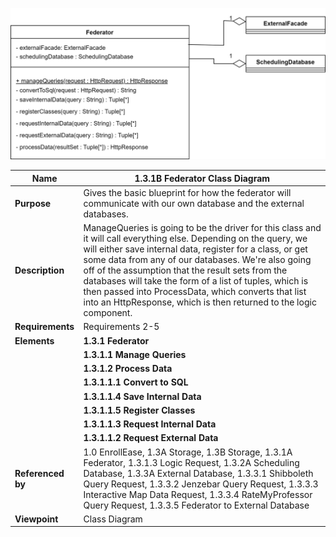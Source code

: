 ![Storage Data Flow](TeamOneFiles/federator_class_diagram.drawio.svg)

| **Name**          | **1.3.1B Federator Class Diagram**                                                                                                                                                                                                                                                                                                                                                                                                                                                 |
|-------------------|------------------------------------------------------------------------------------------------------------------------------------------------------------------------------------------------------------------------------------------------------------------------------------------------------------------------------------------------------------------------------------------------------------------------------------------------------------------------------------|
| **Purpose**       | Gives the basic blueprint for how the federator will communicate with our own database and the external databases.                                                                                                                                                                                                                                                                                                                                                                 |
| **Description**   | ManageQueries is going to be the driver for this class and it will call everything else. Depending on the query, we will either save internal data, register for a class, or get some data from any of our databases.  We're also going off of the assumption that the result sets from the databases will take the form of a list of tuples, which is then passed into ProcessData, which converts that list into an HttpResponse, which is then returned to the logic component. |
| **Requirements**  | Requirements 2-5                                                                                                                                                                                                                                                                                                                                                                                                                                                                   |
| **Elements**      | **1.3.1 Federator**                                                                                                                                                                                                                                                                                                                                                                                                                                                                |
|                   | **1.3.1.1 Manage Queries**                                                                                                                                                                                                                                                                                                                                                                                                                                                         |
|                   | **1.3.1.2 Process Data**                                                                                                                                                                                                                                                                                                                                                                                                                                                           |
|                   | **1.3.1.1.1 Convert to SQL**                                                                                                                                                                                                                                                                                                                                                                                                                                                       |
|                   | **1.3.1.1.4 Save Internal Data**                                                                                                                                                                                                                                                                                                                                                                                                                                                   |
|                   | **1.3.1.1.5 Register Classes**                                                                                                                                                                                                                                                                                                                                                                                                                                                     |
|                   | **1.3.1.1.3 Request Internal Data**                                                                                                                                                                                                                                                                                                                                                                                                                                                |
|                   | **1.3.1.1.2 Request External Data**                                                                                                                                                                                                                                                                                                                                                                                                                                                |
| **Referenced by** | 1.0 EnrollEase, 1.3A Storage, 1.3B Storage, 1.3.1A Federator, 1.3.1.3 Logic Request, 1.3.2A Scheduling Database, 1.3.3A External Database, 1.3.3.1 Shibboleth Query Request, 1.3.3.2 Jenzebar Query Request, 1.3.3.3 Interactive Map Data Request, 1.3.3.4 RateMyProfessor Query Request, 1.3.3.5 Federator to External Database                                                                                                                                                   |
| **Viewpoint**     | Class Diagram                                                                                                                                                                                                                                                                                                                                                                                                                                                                      |
